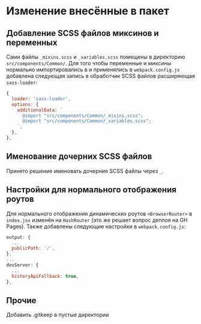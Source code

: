 # Изменение внесённые в пакет

## Добавление SCSS файлов миксинов и переменных

Сами файлы ```_mixins.scss``` и ```_variables.scss``` помещены в директорию ```src/components/Common/```.
Для того чтобы переменные и миксины нормально импортировались в и применялись в ```webpack.config.js``` добавлена следующая запись в обработчик SCSS файлов расширяющая ```sass-loader```:

```javascript
{
  loader: 'sass-loader',
  options: {
    additionalData: `
      @import "src/components/Common/_mixins.scss";
      @import "src/components/Common/_variables.scss";
    `,
  },
},
```

## Именование дочерних SCSS файлов

Принято решение именовать дочерние SCSS файлы через ```_```.

## Настройки для нормального отображения роутов

Для нормального отображения динамических роутов ```<BrowserRouter>``` в ```index.jsx``` изменён на ```HashRouter``` (это же решает вопрос деплоя на GH Pages). Также добавлены следующие настройки в ```webpack.config.js```:

```javascript
output: {
  ...
  publicPath: '/',
},
...
devServer: {
  ...
  historyApiFallback: true,
},
```

## Прочие

Добавить .gitkeep в пустые директории
